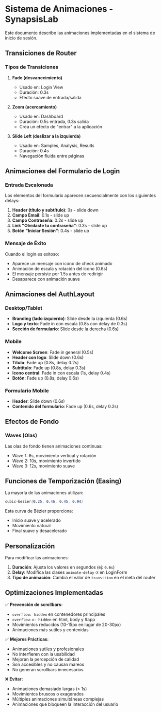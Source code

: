 # Sistema de Animaciones - SynapsisLab

Este documento describe las animaciones implementadas en el sistema de inicio de sesión.

## Transiciones de Router

### Tipos de Transiciones

1. **Fade (desvanecimiento)**
   - Usado en: Login View
   - Duración: 0.3s
   - Efecto suave de entrada/salida

2. **Zoom (acercamiento)**
   - Usado en: Dashboard
   - Duración: 0.5s entrada, 0.3s salida
   - Crea un efecto de "entrar" a la aplicación

3. **Slide Left (deslizar a la izquierda)**
   - Usado en: Samples, Analysis, Results
   - Duración: 0.4s
   - Navegación fluida entre páginas

## Animaciones del Formulario de Login

### Entrada Escalonada

Los elementos del formulario aparecen secuencialmente con los siguientes delays:

1. **Header (título y subtítulo)**: 0s - slide down
2. **Campo Email**: 0.1s - slide up
3. **Campo Contraseña**: 0.2s - slide up
4. **Link "Olvidaste tu contraseña"**: 0.3s - slide up
5. **Botón "Iniciar Sesión"**: 0.4s - slide up

### Mensaje de Éxito

Cuando el login es exitoso:
- Aparece un mensaje con icono de check animado
- Animación de escala y rotación del icono (0.6s)
- El mensaje persiste por 1.5s antes de redirigir
- Desaparece con animación suave

## Animaciones del AuthLayout

### Desktop/Tablet
- **Branding (lado izquierdo)**: Slide desde la izquierda (0.6s)
- **Logo y texto**: Fade in con escala (0.8s con delay de 0.3s)
- **Sección de formulario**: Slide desde la derecha (0.6s)

### Mobile
- **Welcome Screen**: Fade in general (0.5s)
- **Header con logo**: Slide down (0.6s)
- **Título**: Fade up (0.8s, delay 0.2s)
- **Subtítulo**: Fade up (0.8s, delay 0.3s)
- **Icono central**: Fade in con escala (1s, delay 0.4s)
- **Botón**: Fade up (0.8s, delay 0.6s)

### Formulario Mobile
- **Header**: Slide down (0.6s)
- **Contenido del formulario**: Fade up (0.6s, delay 0.2s)

## Efectos de Fondo

### Waves (Olas)
Las olas de fondo tienen animaciones continuas:
- Wave 1: 8s, movimiento vertical y rotación
- Wave 2: 10s, movimiento invertido
- Wave 3: 12s, movimiento suave

## Funciones de Temporización (Easing)

La mayoría de las animaciones utilizan:
```css
cubic-bezier(0.25, 0.46, 0.45, 0.94)
```

Esta curva de Bézier proporciona:
- Inicio suave y acelerado
- Movimiento natural
- Final suave y desacelerado

## Personalización

Para modificar las animaciones:

1. **Duración**: Ajusta los valores en segundos (ej: `0.6s`)
2. **Delay**: Modifica las clases `animate-delay-X` en LoginForm
3. **Tipo de animación**: Cambia el valor de `transition` en el meta del router

## Optimizaciones Implementadas

✅ **Prevención de scrollbars:**
- `overflow: hidden` en contenedores principales
- `overflow-x: hidden` en html, body y #app
- Movimientos reducidos (10-15px en lugar de 20-30px)
- Animaciones más sutiles y contenidas

✅ **Mejores Prácticas:**
- Animaciones sutiles y profesionales
- No interfieren con la usabilidad
- Mejoran la percepción de calidad
- Son accesibles y no causan mareos
- No generan scrollbars innecesarios

❌ **Evitar:**
- Animaciones demasiado largas (> 1s)
- Movimientos bruscos o exagerados
- Múltiples animaciones simultáneas complejas
- Animaciones que bloqueen la interacción del usuario

